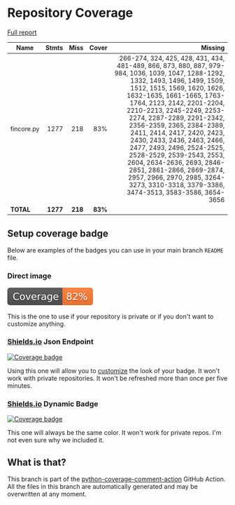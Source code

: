 # Repository Coverage

[Full report](https://htmlpreview.github.io/?https://github.com/inco-org/fincore/blob/python-coverage-comment-action-data/htmlcov/index.html)

| Name       |    Stmts |     Miss |   Cover |   Missing |
|----------- | -------: | -------: | ------: | --------: |
| fincore.py |     1277 |      218 |     83% |266-274, 324, 425, 428, 431, 434, 481-489, 866, 873, 880, 887, 979-984, 1036, 1039, 1047, 1288-1292, 1332, 1493, 1496, 1499, 1509, 1512, 1515, 1569, 1620, 1626, 1632-1635, 1661-1665, 1763-1764, 2123, 2142, 2201-2204, 2210-2213, 2245-2249, 2253-2274, 2287-2289, 2291-2342, 2356-2359, 2365, 2384-2389, 2411, 2414, 2417, 2420, 2423, 2430, 2433, 2436, 2463, 2466, 2477, 2493, 2496, 2524-2525, 2528-2529, 2539-2543, 2553, 2604, 2634-2636, 2693, 2846-2851, 2861-2866, 2869-2874, 2957, 2966, 2970, 2985, 3264-3273, 3310-3318, 3379-3386, 3474-3513, 3583-3586, 3654-3656 |
|  **TOTAL** | **1277** |  **218** | **83%** |           |


## Setup coverage badge

Below are examples of the badges you can use in your main branch `README` file.

### Direct image

[![Coverage badge](https://raw.githubusercontent.com/inco-org/fincore/python-coverage-comment-action-data/badge.svg)](https://htmlpreview.github.io/?https://github.com/inco-org/fincore/blob/python-coverage-comment-action-data/htmlcov/index.html)

This is the one to use if your repository is private or if you don't want to customize anything.

### [Shields.io](https://shields.io) Json Endpoint

[![Coverage badge](https://img.shields.io/endpoint?url=https://raw.githubusercontent.com/inco-org/fincore/python-coverage-comment-action-data/endpoint.json)](https://htmlpreview.github.io/?https://github.com/inco-org/fincore/blob/python-coverage-comment-action-data/htmlcov/index.html)

Using this one will allow you to [customize](https://shields.io/endpoint) the look of your badge.
It won't work with private repositories. It won't be refreshed more than once per five minutes.

### [Shields.io](https://shields.io) Dynamic Badge

[![Coverage badge](https://img.shields.io/badge/dynamic/json?color=brightgreen&label=coverage&query=%24.message&url=https%3A%2F%2Fraw.githubusercontent.com%2Finco-org%2Ffincore%2Fpython-coverage-comment-action-data%2Fendpoint.json)](https://htmlpreview.github.io/?https://github.com/inco-org/fincore/blob/python-coverage-comment-action-data/htmlcov/index.html)

This one will always be the same color. It won't work for private repos. I'm not even sure why we included it.

## What is that?

This branch is part of the
[python-coverage-comment-action](https://github.com/marketplace/actions/python-coverage-comment)
GitHub Action. All the files in this branch are automatically generated and may be
overwritten at any moment.